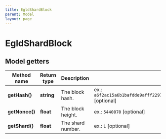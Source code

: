 ```yaml
---
title: EgldShardBlock
parent: Model
layout: page
---
```


# EgldShardBlock

## Model getters

Method name | Return type | Description | Notes
------------ | ------------- | ------------- | -------------
**getHash()** | **string** | The block hash. | ex.: `a6f2ac15a6b1bafdde9afff2297cef49c4c523c516f8ee12fed54be070e9512b` [optional]
**getNonce()** | **float** | The block height. | ex.: `5440070` [optional]
**getShard()** | **float** | The shard number. | ex.: `1` [optional]


